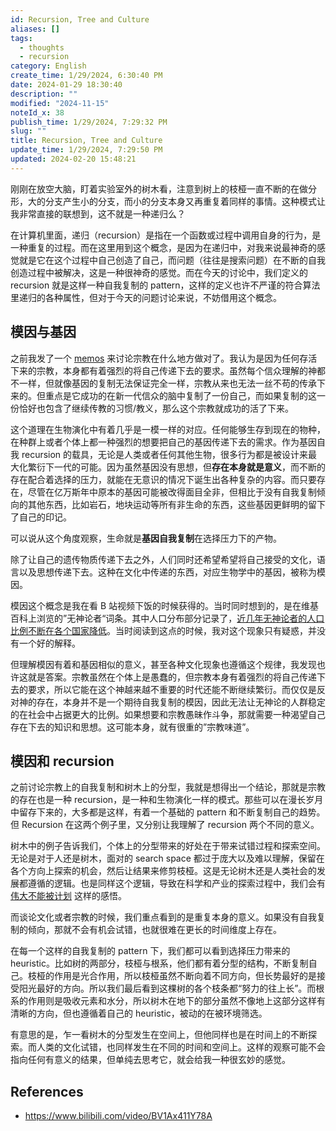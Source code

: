```yaml
---
id: Recursion, Tree and Culture
aliases: []
tags:
  - thoughts
  - recursion
category: English
create_time: 1/29/2024, 6:30:40 PM
date: 2024-01-29 18:30:40
description: ""
modified: "2024-11-15"
noteId_x: 38
publish_time: 1/29/2024, 7:29:32 PM
slug: ""
title: Recursion, Tree and Culture
update_time: 1/29/2024, 7:29:50 PM
updated: 2024-02-20 15:48:21
---
```

 
刚刚在放空大脑，盯着实验室外的树木看，注意到树上的枝桠一直不断的在做分形，大的分支产生小的分支，而小的分支本身又再重复着同样的事情。这种模式让我非常直接的联想到，这不就是一种递归么？

在计算机里面，递归（recursion）是指在一个函数或过程中调用自身的行为，是一种重复的过程。而在这里用到这个概念，是因为在递归中，对我来说最神奇的感觉就是它在这个过程中自己创造了自己，而问题（往往是搜索问题）在不断的自我创造过程中被解决，这是一种很神奇的感觉。而在今天的讨论中，我们定义的 recursion 就是这样一种自我复制的 pattern，这样的定义也许不严谨的符合算法里递归的各种属性，但对于今天的问题讨论来说，不妨借用这个概念。

## 模因与基因

之前我发了一个 [memos](https://memos.lumeny.io/m/FgT8XRNULKxBSgBd9HC4Xb) 来讨论宗教在什么地方做对了。我认为是因为任何存活下来的宗教，本身都有着强烈的将自己传递下去的要求。虽然每个信众理解的神都不一样，但就像基因的复制无法保证完全一样，宗教从来也无法一丝不苟的传承下来的。但重点是它成功的在新一代信众的脑中复制了一份自己，而如果复制的这一份恰好也包含了继续传教的习惯/教义，那么这个宗教就成功的活了下来。

这个道理在生物演化中有着几乎是一模一样的对应。任何能够生存到现在的物种，在种群上或者个体上都一种强烈的想要把自己的基因传递下去的需求。作为基因自我 recursion 的载具，无论是人类或者任何其他生物，很多行为都是被设计来最大化繁衍下一代的可能。因为虽然基因没有思想，但**存在本身就是意义**，而不断的存在配合着选择的压力，就能在无意识的情况下诞生出各种复杂的内容。而只要存在，尽管在亿万斯年中原本的基因可能被改得面目全非，但相比于没有自我复制倾向的其他东西，比如岩石，地块运动等所有非生命的东西，这些基因更鲜明的留下了自己的印记。

可以说从这个角度观察，生命就是**基因自我复制**在选择压力下的产物。

除了让自己的遗传物质传递下去之外，人们同时还希望希望将自己接受的文化，语言以及思想传递下去。这种在文化中传递的东西，对应生物学中的基因，被称为模因。

模因这个概念是我在看 B 站视频下饭的时候获得的。当时同时想到的，是在维基百科上浏览的”无神论者“词条。其中人口分布部分记录了，[近几年无神论者的人口比例不断在各个国家降低](https://en.wikipedia.org/wiki/Atheism#Demographics)。当时阅读到这点的时候，我对这个现象只有疑惑，并没有一个好的解释。

但理解模因有着和基因相似的意义，甚至各种文化现象也遵循这个规律，我发现也许这就是答案。宗教虽然在个体上是愚蠢的，但宗教本身有着强烈的将自己传递下去的要求，所以它能在这个神越来越不重要的时代还能不断继续繁衍。而仅仅是反对神的存在，本身并不是一个期待自我复制的模因，因此无法让无神论的人群稳定的在社会中占据更大的比例。如果想要和宗教愚昧作斗争，那就需要一种渴望自己存在下去的知识和思想。这可能本身，就有很重的”宗教味道”。

## 模因和 recursion

之前讨论宗教上的自我复制和树木上的分型，我就是想得出一个结论，那就是宗教的存在也是一种 recursion，是一种和生物演化一样的模式。那些可以在漫长岁月中留存下来的，大多都是这样，有着一个基础的 pattern 和不断复制自己的趋势。但 Recursion 在这两个例子里，又分别让我理解了 recursion 两个不同的意义。

树木中的例子告诉我们，个体上的分型带来的好处在于带来试错过程和探索空间。无论是对于人还是树木，面对的 search space 都过于庞大以及难以理解，保留在各个方向上探索的机会，然后让结果来修剪枝桠。这是无论树木还是人类社会的发展都遵循的逻辑。也是同样这个逻辑，导致在科学和产业的探索过程中，我们会有 [伟大不能被计划](https://www.lumeny.io/2024/01/06/%E4%BC%9F%E5%A4%A7%E6%97%A0%E6%B3%95%E8%A2%AB%E8%AE%A1%E5%88%92/) 这样的感悟。

而谈论文化或者宗教的时候，我们重点看到的是重复本身的意义。如果没有自我复制的倾向，那就不会有机会试错，也就很难在更长的时间维度上存在。

在每一个这样的自我复制的 pattern 下，我们都可以看到选择压力带来的 heuristic。比如树的两部分，枝桠与根系，他们都有着分型的结构，不断复制自己。枝桠的作用是光合作用，所以枝桠虽然不断向着不同方向，但长势最好的是接受阳光最好的方向。所以我们最后看到这棵树的各个枝条都“努力的往上长”。而根系的作用则是吸收元素和水分，所以树木在地下的部分虽然不像地上这部分这样有清晰的方向，但也遵循着自己的 heuristic，被动的在被环境筛选。

有意思的是，乍一看树木的分型发生在空间上，但他同样也是在时间上的不断探索。而人类的文化试错，也同样发生在不同的时间和空间上。这样的观察可能不会指向任何有意义的结果，但单纯去思考它，就会给我一种很玄妙的感觉。

<!-- ![[pic_of_a_tree.png]] -->

## References

- <https://www.bilibili.com/video/BV1Ax411Y78A>
